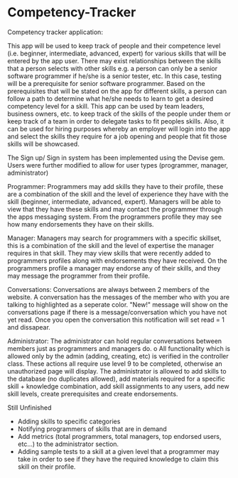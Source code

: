 # Competency-Tracker
Competency tracker application:

This app will be used to keep track of people and their competence level (i.e. beginner, intermediate, advanced, expert) for various skills that will be entered by the app user. There may exist relationships between the skills that a person selects with other skills e.g. a person can only be a senior software programmer if he/she is a senior tester, etc. In this case, testing will be a prerequisite for senior software programmer. Based on the prerequisites that will be stated on the app for different skills, a person can follow a path to determine what he/she needs to learn to get a desired competency level for a skill. This app can be used by team leaders, business owners, etc. to keep track of the skills of the people under them or keep track of a team in order to delegate tasks to fit peoples skills. Also, it can be used for hiring purposes whereby an employer will login into the app and select the skills they require for a job opening and people that fit those skills will be showcased.

The Sign up/ Sign in system has been implemented using the Devise gem. Users were further modified to allow for user types (programmer, manager, administrator)

Programmer:
Programmers may add skills they have to their profile, these are a combination of the skill and the level of experience they have with the skill (beginner, intermediate, advanced, expert). Managers will be able to view that they have these skills and may contact the programmer through the apps messaging system. From the programmers profile they may see how many endorsements they have on their skills. 

Manager:
Managers may search for programmers with a specific skillset, this is a combination of the skill and the level of expertise the manager requires in that skill. They may view skills that were recently added to programmers profiles along with endorsements they have received. On the programmers profile a manager may endorse any of their skills, and they may message the programmer from their profile. 

Conversations:
Conversations are always between 2 members of the website. A conversation has the messages of the member who with you are talking to highlighted as a seperate color. "New!" message will show on the conversations page if there is a message/conversation which you have not yet read. Once you open the conversation this notification will set read = 1 and dissapear.

Administrator:
The administrator can hold regular conversations between members just as programmers and managers do. o	All functionality which is allowed only by the admin (adding, creating, etc) is verified in the controller class. These actions all require use level 9 to be completed, otherwise an unauthorized page will display. The administrator is allowed to add skills to the database (no duplicates allowed), add materials required for a specific skill + knowledge combination, add skill assignments to any users, add new skill levels, create prerequisites and create endorsements.

Still Unfinished
- Adding skills to specific categories
- Notifying programmers of skills that are in demand
- Add metrics (total programmers, total managers, top endorsed users, etc...) to the administrator section.
- Adding sample tests to a skill at a given level that a programmer may take in order to see if they have the required knowledge to claim this skill on their profile. 
